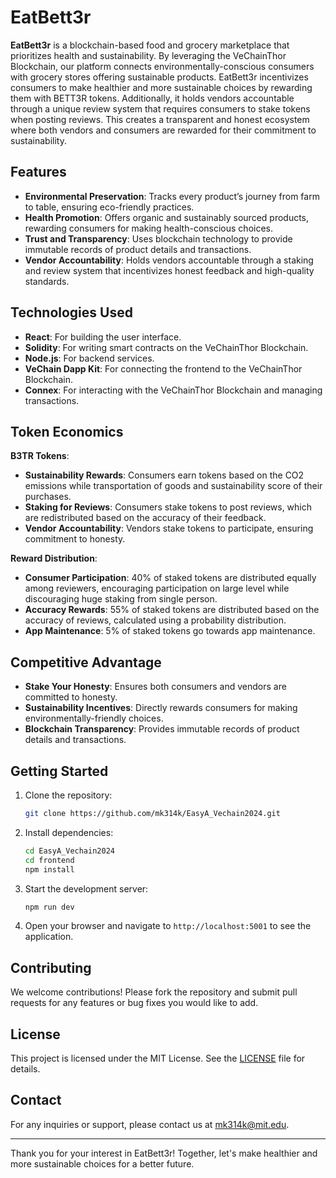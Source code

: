 # EatBett3r

**EatBett3r** is a blockchain-based food and grocery marketplace that prioritizes health and sustainability. By leveraging the VeChainThor Blockchain, our platform connects environmentally-conscious consumers with grocery stores offering sustainable products. EatBett3r incentivizes consumers to make healthier and more sustainable choices by rewarding them with BETT3R tokens. Additionally, it holds vendors accountable through a unique review system that requires consumers to stake tokens when posting reviews. This creates a transparent and honest ecosystem where both vendors and consumers are rewarded for their commitment to sustainability.

## Features

- **Environmental Preservation**: Tracks every product’s journey from farm to table, ensuring eco-friendly practices.
- **Health Promotion**: Offers organic and sustainably sourced products, rewarding consumers for making health-conscious choices.
- **Trust and Transparency**: Uses blockchain technology to provide immutable records of product details and transactions.
- **Vendor Accountability**: Holds vendors accountable through a staking and review system that incentivizes honest feedback and high-quality standards.

## Technologies Used

- **React**: For building the user interface.
- **Solidity**: For writing smart contracts on the VeChainThor Blockchain.
- **Node.js**: For backend services.
- **VeChain Dapp Kit**: For connecting the frontend to the VeChainThor Blockchain.
- **Connex**: For interacting with the VeChainThor Blockchain and managing transactions.

## Token Economics

**B3TR Tokens**:

- **Sustainability Rewards**: Consumers earn tokens based on the CO2 emissions while transportation of goods and sustainability score of their purchases.
- **Staking for Reviews**: Consumers stake tokens to post reviews, which are redistributed based on the accuracy of their feedback.
- **Vendor Accountability**: Vendors stake tokens to participate, ensuring commitment to honesty.

**Reward Distribution**:

- **Consumer Participation**: 40% of staked tokens are distributed equally among reviewers, encouraging participation on large level while discouraging huge staking from single person.
- **Accuracy Rewards**: 55% of staked tokens are distributed based on the accuracy of reviews, calculated using a probability distribution.
- **App Maintenance**: 5% of staked tokens go towards app maintenance.

## Competitive Advantage

- **Stake Your Honesty**: Ensures both consumers and vendors are committed to honesty.
- **Sustainability Incentives**: Directly rewards consumers for making environmentally-friendly choices.
- **Blockchain Transparency**: Provides immutable records of product details and transactions.

## Getting Started

1. Clone the repository:
    ```sh
    git clone https://github.com/mk314k/EasyA_Vechain2024.git
    ```

2. Install dependencies:
    ```sh
    cd EasyA_Vechain2024
    cd frontend
    npm install
    ```

3. Start the development server:
    ```sh
    npm run dev
    ```

4. Open your browser and navigate to `http://localhost:5001` to see the application.

## Contributing

We welcome contributions! Please fork the repository and submit pull requests for any features or bug fixes you would like to add.

## License

This project is licensed under the MIT License. See the [LICENSE](LICENSE) file for details.

## Contact

For any inquiries or support, please contact us at mk314k@mit.edu.

---

Thank you for your interest in EatBett3r! Together, let's make healthier and more sustainable choices for a better future.
